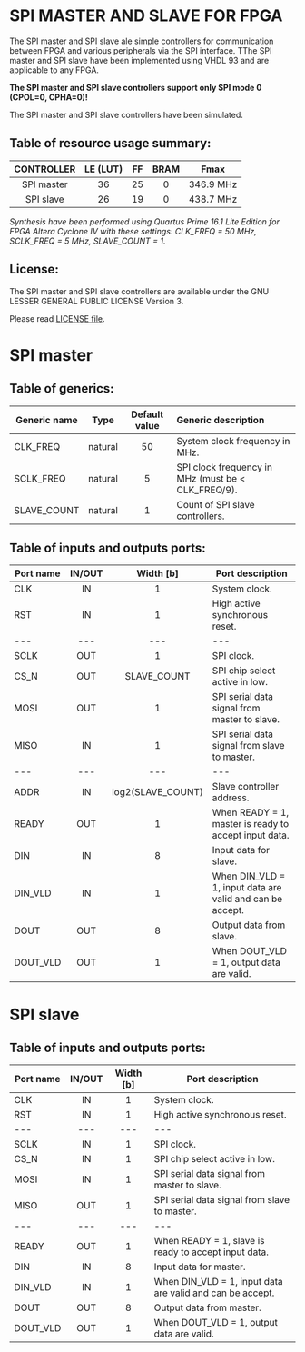 # SPI MASTER AND SLAVE FOR FPGA

The SPI master and SPI slave ale simple controllers for communication between FPGA and various peripherals via the SPI interface. TThe SPI master and SPI slave have been implemented using VHDL 93 and are applicable to any FPGA.

**The SPI master and SPI slave controllers support only SPI mode 0 (CPOL=0, CPHA=0)!**

The SPI master and SPI slave controllers have been simulated.

## Table of resource usage summary:

CONTROLLER | LE (LUT) | FF | BRAM | Fmax
:---:|:---:|:---:|:---:|:---:
SPI master | 36 | 25 | 0 | 346.9 MHz
SPI slave | 26 | 19 | 0 | 438.7 MHz

*Synthesis have been performed using Quartus Prime 16.1 Lite Edition for FPGA Altera Cyclone IV with these settings: CLK_FREQ = 50 MHz, SCLK_FREQ = 5 MHz, SLAVE_COUNT = 1.*

## License:

The SPI master and SPI slave controllers are available under the GNU LESSER GENERAL PUBLIC LICENSE Version 3.

Please read [LICENSE file](LICENSE).

# SPI master

## Table of generics:

Generic name | Type | Default value | Generic description
---|:---:|:---:|:---
CLK_FREQ | natural | 50 | System clock frequency in MHz.
SCLK_FREQ | natural | 5 | SPI clock frequency in MHz (must be < CLK_FREQ/9).
SLAVE_COUNT | natural | 1 | Count of SPI slave controllers.

## Table of inputs and outputs ports:

Port name | IN/OUT | Width [b]| Port description
---|:---:|:---:|---
CLK | IN | 1 | System clock.
RST | IN | 1 | High active synchronous reset.
--- | --- | --- | ---
SCLK | OUT | 1 | SPI clock.
CS_N | OUT | SLAVE_COUNT | SPI chip select active in low.
MOSI | OUT | 1 | SPI serial data signal from master to slave.
MISO | IN | 1 | SPI serial data signal from slave to master.
--- | --- | --- | ---
ADDR | IN | log2(SLAVE_COUNT) | Slave controller address.
READY | OUT | 1 | When READY = 1, master is ready to accept input data.
DIN | IN | 8 | Input data for slave.
DIN_VLD | IN | 1 | When DIN_VLD = 1, input data are valid and can be accept.
DOUT | OUT | 8 | Output data from slave.
DOUT_VLD | OUT | 1 | When DOUT_VLD = 1, output data are valid.

# SPI slave

## Table of inputs and outputs ports:

Port name | IN/OUT | Width [b]| Port description
---|:---:|:---:|---
CLK | IN | 1 | System clock.
RST | IN | 1 | High active synchronous reset.
--- | --- | --- | ---
SCLK | IN | 1 | SPI clock.
CS_N | IN | 1 | SPI chip select active in low.
MOSI | IN | 1 | SPI serial data signal from master to slave.
MISO | OUT | 1 | SPI serial data signal from slave to master.
--- | --- | --- | ---
READY | OUT | 1 | When READY = 1, slave is ready to accept input data.
DIN | IN | 8 | Input data for master.
DIN_VLD | IN | 1 | When DIN_VLD = 1, input data are valid and can be accept.
DOUT | OUT | 8 | Output data from master.
DOUT_VLD | OUT | 1 | When DOUT_VLD = 1, output data are valid.
